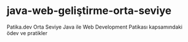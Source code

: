 # java-web-geliştirme-orta-seviye
Patika.dev Orta Seviye Java ile Web Development Patikası kapsamındaki ödev ve pratikler
